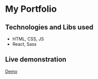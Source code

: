 # My Portfolio

## Technologies and Libs used

- HTML, CSS, JS
- React, Sass

## Live demonstration

[Demo](https://joao-lemos.netlify.app)
